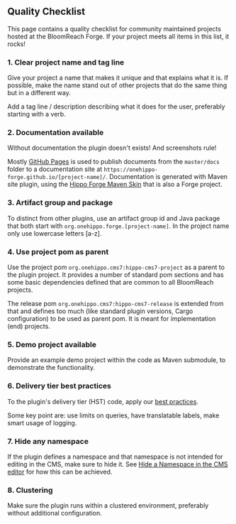 
## Quality Checklist

This page contains a quality checklist for community maintained projects hosted at the BloomReach Forge. If your project 
meets all items in this list, it rocks!

### 1. Clear project name and tag line
Give your project a name that makes it unique and that explains what it is. If possible, make the name stand out of 
other projects that do the same thing but in a different way.

Add a tag line / description describing what it does for the user, preferably starting with a verb.

### 2. Documentation available 
Without documentation the plugin doesn't exists! And screenshots rule!

Mostly [GitHub Pages](https://pages.github.com/) is used to publish documents from the `master/docs` folder to a documentation 
site at `https://onehippo-forge.github.io/[project-name]/`. Documentation is generated with Maven site plugin, using the
[Hippo Forge Maven Skin](https://onehippo-forge.github.io/forge-maven-skin/) that is also a Forge project.

### 3. Artifact group and package 
To distinct from other plugins, use an artifact group id and Java package that both start with `org.onehippo.forge.[project-name]`. 
In the project name only use lowercase letters [a-z].

### 4. Use project pom as parent
Use the project pom `org.onehippo.cms7:hippo-cms7-project` as a parent to the plugin project. It provides a number of 
standard pom sections and has some basic dependencies defined that are common to all BloomReach projects. 

The release pom `org.onehippo.cms7:hippo-cms7-release` is extended from that and defines too much (like standard plugin 
versions, Cargo configuration) to be used as parent pom. It is meant for implementation (end) projects. 

### 5. Demo project available 
Provide an example demo project within the code as Maven submodule, to demonstrate the functionality.

### 6. Delivery tier best practices
To the plugin's delivery tier (HST) code, apply our [best practices](https://www.onehippo.org/library/setup/best-practices.html).

Some key point are: use limits on queries, have translatable labels, make smart usage of logging. 

### 7. Hide any namespace
If the plugin defines a namespace and that namespace is not intended for editing in the CMS, make sure to hide it. 
See [Hide a Namespace in the CMS editor](https://www.onehippo.org/library/concepts/plugins/hide-a-namespace-in-the-cms-editor.html) 
for how this can be achieved.

### 8. Clustering
Make sure the plugin runs within a clustered environment, preferably without additional configuration.

